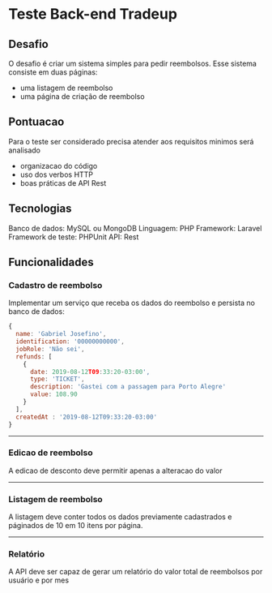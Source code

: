 # Teste Back-end Tradeup

## Desafio
O desafio é criar um sistema simples para pedir reembolsos. Esse sistema consiste em duas páginas:
- uma listagem de reembolso
- uma página de criação de reembolso


## Pontuacao

Para o teste ser considerado precisa atender aos requisitos minimos será analisado

- organizacao do código
- uso dos verbos HTTP
- boas práticas de API Rest


## Tecnologias

Banco de dados: MySQL ou MongoDB
Linguagem: PHP
Framework: Laravel
Framework de teste: PHPUnit
API: Rest

## Funcionalidades

### Cadastro de reembolso

Implementar um serviço que receba os dados do reembolso e persista no banco de dados:

```js
{
  name: 'Gabriel Josefino',
  identification: '00000000000',
  jobRole: 'Não sei',
  refunds: [
    {
      date: 2019-08-12T09:33:20-03:00',
      type: 'TICKET',
      description: 'Gastei com a passagem para Porto Alegre'
      value: 108.90
    }
  ],
  createdAt : '2019-08-12T09:33:20-03:00'
}
```

---
### Edicao de reembolso

A edicao de desconto deve permitir apenas a alteracao do valor

---

### Listagem de reembolso
A listagem deve conter todos os dados previamente cadastrados e páginados de 10 em 10 itens por página.

---

### Relatório

A API deve ser capaz de gerar um relatório do valor total de reembolsos por usuário e por mes


